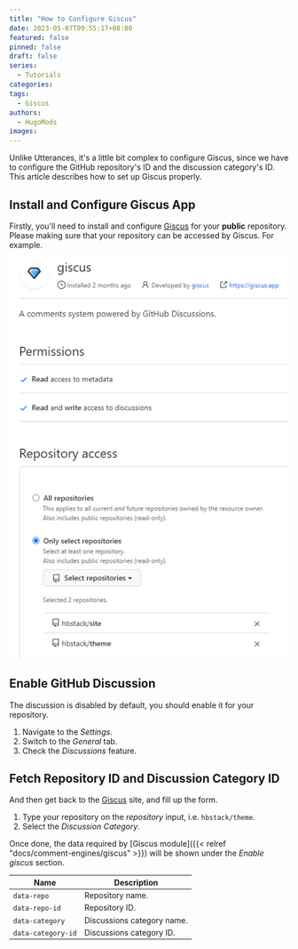 ```yaml
---
title: "How to Configure Giscus"
date: 2023-05-07T09:55:17+08:00
featured: false
pinned: false
draft: false
series:
  - Tutorials
categories:
tags:
  - Giscus
authors:
  - HugoMods
images:
---
```


Unlike Utterances, it's a little bit complex to configure Giscus, since we have to configure the GitHub repository's ID and the discussion category's ID. This article describes how to set up Giscus properly.

<!--more-->

## Install and Configure Giscus App

Firstly, you'll need to install and configure [Giscus](https://github.com/apps/giscus) for your **public** repository.
Please making sure that your repository can be accessed by Giscus. For example.

![Configure Giscus](configure.png#center)

## Enable GitHub Discussion

The discussion is disabled by default, you should enable it for your repository.

1. Navigate to the _Settings_.
1. Switch to the _General_ tab.
1. Check the _Discussions_ feature.

## Fetch Repository ID and Discussion Category ID

And then get back to the [Giscus](https:///giscus.app/) site, and fill up the form.

1. Type your repository on the _repository_ input, i.e. `hbstack/theme`.
1. Select the _Discussion Category_.

Once done, the data required by [Giscus module]({{< relref "docs/comment-engines/giscus" >}}) will be shown under the _Enable giscus_ section.

| Name               | Description                |
| ------------------ | -------------------------- |
| `data-repo`        | Repository name.           |
| `data-repo-id`     | Repository ID.             |
| `data-category`    | Discussions category name. |
| `data-category-id` | Discussions category ID.   |
